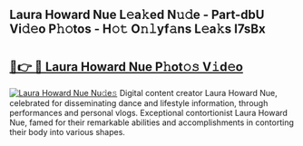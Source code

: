 ## Laura Howard Nue L𝚎a𝚔ed N𝚞𝚍e - Part-dbU Vi𝚍𝚎o P𝚑𝚘tos - H𝚘𝚝 O𝚗𝚕yf𝚊ns L𝚎a𝚔s I7sBx

# <h2><a href="http://kf39s0.oniu.top/?m=Laura+Howard+Nue">🔗👉 🔴 Laura Howard Nue P𝚑ot𝚘𝚜 V𝚒d𝚎o</a></h2>

[![Laura Howard Nue Nu𝚍e𝚜](https://i.imgur.com/0qMVB7G.gif)](http://kf39s0.oniu.top/?m=Laura+Howard+Nue)
Digital content creator Laura Howard Nue, celebrated for disseminating dance and lifestyle information, through performances and personal vlogs. Exceptional contortionist Laura Howard Nue, famed for their remarkable abilities and accomplishments in contorting their body into various shapes.  
